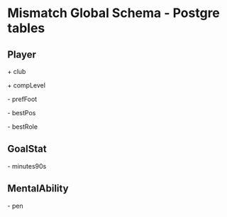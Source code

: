 # Mismatch Global Schema - Postgre tables

## Player

\+ club

\+ compLevel

\- prefFoot

\- bestPos

\- bestRole

## GoalStat

\- minutes90s

## MentalAbility

\- pen
